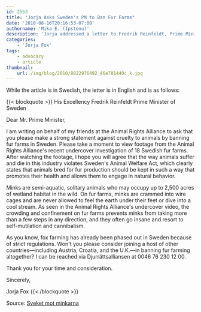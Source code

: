 ```yaml
---
id: 2553
title: "Jorja Asks Sweden's PM to Ban Fur Farms"
date: '2010-08-16T20:16:53-07:00'
authorname: 'Mika E. (Ipstenu)'
description: 'Jorja addressed a letter to Fredrik Reinfeldt, Prime Minister of Sweden, telling him: Stäng minkfarmerna! Don''t worry, the letter is in English.'
categories:
    - 'Jorja Fox'
tags:
    - advocacy
    - article
thumbnail:
    url: /img/blog/2010/8822976492_46e781440c_k.jpg
---
```


While the article is in Swedish, the letter is in English and is as follows:

{{< blockquote >}}
His Excellency Fredrik Reinfeldt
Prime Minister of Sweden

Dear Mr. Prime Minister,

I am writing on behalf of my friends at the Animal Rights Alliance to ask that you please make a strong statement against cruelty to animals by banning fur farms in Sweden. Please take a moment to view footage from the Animal Rights Alliance's recent undercover investigation of 18 Swedish fur farms. After watching the footage, I hope you will agree that the way animals suffer and die in this industry violates Sweden's Animal Welfare Act, which clearly states that animals bred for fur production should be kept in such a way that promotes their health and allows them to engage in natural behavior.

Minks are semi-aquatic, solitary animals who may occupy up to 2,500 acres of wetland habitat in the wild. On fur farms, minks are crammed into wire cages and are never allowed to feel the earth under their feet or dive into a cool stream. As seen in the Animal Rights Alliance's undercover video, the crowding and confinement on fur farms prevents minks from taking more than a few steps in any direction, and they often go insane and resort to self-mutilation and cannibalism.

As you know, fox farming has already been phased out in Sweden because of strict regulations. Won't you please consider joining a host of other countries—including Austria, Croatia, and the U.K.—in banning fur farming altogether? I can be reached via Djurrättsalliansen at 0046 76 230 12 00.

Thank you for your time and consideration.

Sincerely,

Jorja Fox
{{< /blockquote >}}

Source: [Sveket mot minkarna](https://sveketmotminkarna.se/kampanjen/nyheter/jorja-fox-till-fredrik-reinfeldt-stäng-minkfarmerna)
